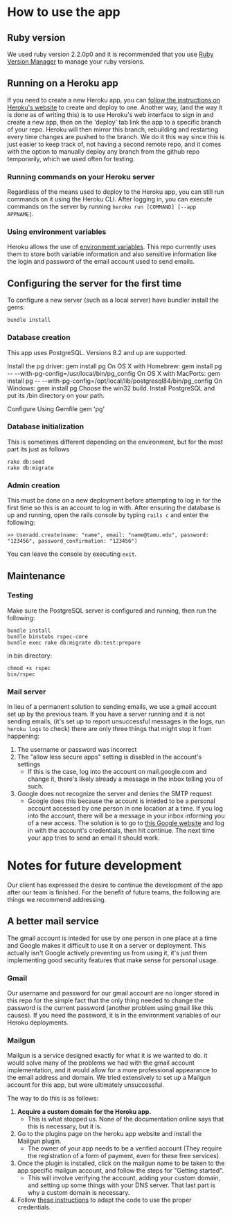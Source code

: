 # How to use the app

## Ruby version
We used ruby version 2.2.0p0 and it is recommended that you use [Ruby Version Manager](https://rvm.io/rvm/install) to manage your ruby versions.

## Running on a Heroku app
If you need to create a new Heroku app, you can [follow the instructions on Heroku's website](https://devcenter.heroku.com/articles/creating-apps) to create and deploy to one. Another way, (and the way it is done as of writing this) is to use Heroku's web interface to sign in and create a new app, then on the 'deploy' tab link the app to a specific branch of your repo. Heroku will then mirror this branch, rebuilding and restarting every time changes are pushed to the branch. We do it this way since this is just easier to keep track of, not having a second remote repo, and it comes with the option to manually deploy any branch from the github repo temporarily, which we used often for testing.

### Running commands on your Heroku server
Regardless of the means used to deploy to the Heroku app, you can still run commands on it using the Heroku CLI. After logging in, you can execute commands on the server by running `heroku run [COMMAND] [--app APPNAME]`.

### Using environment variables
Heroku allows the use of [environment variables](https://devcenter.heroku.com/articles/config-vars). This repo currently uses them to store both variable information and also sensitive information like the login and password of the email account used to send emails. 

## Configuring the server for the first time
To configure a new server (such as a local server) have bundler install the gems:

    bundle install

### Database creation
This app uses PostgreSQL. Versions 8.2 and up are supported.

Install the pg driver:
  gem install pg
On OS X with Homebrew:
  gem install pg -- --with-pg-config=/usr/local/bin/pg_config
On OS X with MacPorts:
  gem install pg -- --with-pg-config=/opt/local/lib/postgresql84/bin/pg_config
On Windows:
  gem install pg
      Choose the win32 build.
      Install PostgreSQL and put its /bin directory on your path.

Configure Using Gemfile
gem 'pg'

### Database initialization
This is sometimes different depending on the environment, but for the most part its just as follows

    rake db:seed
    rake db:migrate

### Admin creation
This must be done on a new deployment before attempting to log in for the first time so this is an account to log in with. After ensuring the database is up and running, open the rails console by typing `rails c` and enter the following:

    >> Useradd.create(name: "name", email: "name@tamu.edu", password: "123456", password_confirmation: "123456")
    
You can leave the console by executing `exit`.

## Maintenance
### Testing
Make sure the PostgreSQL server is configured and running, then run the following:

    bundle install
    bundle binstubs rspec-core
    bundle exec rake db:migrate db:test:prepare

in bin directory:

    chmod +x rspec
    bin/rspec

### Mail server
In lieu of a permanent solution to sending emails, we use a gmail account set up by the previous team. If you have a server running and it is not sending emails, (it's set up to report unsuccessful messages in the logs, run `heroku logs` to check) there are only three things that might stop it from happening:

1. The username or password was incorrect
2. The "allow less secure apps" setting is disabled in the account's settings
    * If this is the case, log into the account on mail.google.com and change it, there's likely already a message in the inbox telling you of such.
3. Google does not recognize the server and denies the SMTP request
    * Google does this because the account is inteded to be a personal account accessed by one person in one location at a time. If you log into the account, there will be a message in your inbox informing you of a new access. The solution is to go to [this Google website](https://accounts.google.com/DisplayUnlockCaptcha) and log in with the account's credentials, then hit continue. The next time your app tries to send an email it should work.

# Notes for future development
Our client has expressed the desire to continue the development of the app after our team is finished. For the benefit of future teams, the following are things we recommend addressing.

## A better mail service
The gmail account is inteded for use by one person in one place at a time and Google makes it difficult to use it on a server or deployment. This actually isn't Google actively preventing us from using it, it's just them implementing good security features that make sense for personal usage.

### Gmail
Our username and password for our gmail account are no longer stored in this repo for the simple fact that the only thing needed to change the password is the current password (another problem using gmail like this causes). If you need the password, it is in the environment variables of our Heroku deployments.

### Mailgun
Mailgun is a service designed exactly for what it is we wanted to do. it would solve many of the problems we had with the gmail account implementation, and it would allow for a more professional appearance to the email address and domain. We tried extensively to set up a Mailgun account for this app, but were ultimately unsuccessful.

The way to do this is as follows:

1. **Acquire a custom domain for the Heroku app.**
    * This is what stopped us. None of the documentation online says that this is necessary, but it is.
2. Go to the plugins page on the heroku app website and install the Mailgun plugin.
    * The owner of your app needs to be a verified account (They require the registration of a form of payment, even for these free services).
3. Once the plugin is installed, click on the mailgun name to be taken to the app specific mailgun account, and follow the steps for "Getting started".
    * This will involve verifying the account, adding your custom domain, and setting up some things with your DNS server. That last part is why a custom domain is necessary.
4. Follow [these instructions](https://devcenter.heroku.com/articles/mailgun) to adapt the code to use the proper credentials.
